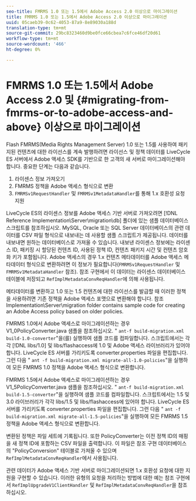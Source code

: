 ```yaml
---
seo-title: FMRMS 1.0 또는 1.5에서 Adobe Access 2.0 이상으로 마이그레이션
title: FMRMS 1.0 또는 1.5에서 Adobe Access 2.0 이상으로 마이그레이션
uuid: 05caeb39-0c62-4053-87a9-8e89030a188d
translation-type: tm+mt
source-git-commit: 29bc8323460d9be0fce66cbea7c6fce46df20d61
workflow-type: tm+mt
source-wordcount: '466'
ht-degree: 0%

---
```



# FMRMS 1.0 또는 1.5에서 Adobe Access 2.0 및 {#migrating-from-fmrms-or-to-adobe-access-and-above} 이상으로 마이그레이션

Flash FMRMS(Media Rights Management Server) 1.0 또는 1.5를 사용하여 패키지된 컨텐츠에 대한 라이선스를 계속 발행하려면 라이선스 및 정책 데이터를 LiveCycle ES 서버에서 Adobe 액세스 SDK를 기반으로 한 고객의 새 서버로 마이그레이션해야 합니다. 중요한 단계는 다음과 같습니다.

1. 라이센스 정보 가져오기
1. FMRMS 정책을 Adobe 액세스 형식으로 변환
1. `FMRMSv1RequestHandler` 및 `FMRMSv1MetadataHandler`를 통해 1.x 호환성 요청 지원

LiveCycle ES의 라이센스 정보를 Adobe 액세스 기반 서버로 가져오려면 [!DNL Reference Implementation\Server\migration\db] 폴더에 있는 샘플 데이터베이스 스크립트를 참조하십시오. MySQL, Oracle 또는 SQL Server 데이터베이스의 관련 데이터를 CSV 파일 형식으로 내보내는 데 사용할 샘플 스크립트가 제공됩니다. 데이터를 내보내면 원하는 데이터베이스로 가져올 수 있습니다. 내보낸 라이센스 정보에는 라이센스 ID, 패키징 시 할당된 컨텐츠 ID, 사용된 정책 ID, 컨텐츠 패키지 시간 및 컨텐츠 암호화 키가 포함됩니다. Adobe 액세스의 경우 1.x 컨텐츠 메타데이터를 Adobe 액세스 메타데이터 형식으로 변환하려면 이 정보가 필요합니다(`FMRMSv1RequestHandler` 및 `FMRMSv1MetadataHandler` 참조). 참조 구현에서 이 데이터는 라이센스 데이터베이스 테이블에 저장되고 `RefImplMetadataConvReqHandler`에 의해 사용됩니다.

메타데이터를 변환하고 1.0 또는 1.5 컨텐츠에 대한 라이선스를 발급할 때 이러한 정책을 사용하려면 기존 정책을 Adobe 액세스 포맷으로 변환해야 합니다. 참조 Implementation\Server\migration folder contains sample code for creating an Adobe Access policy based on older policies.

FMRMS 1.0에서 Adobe 액세스로 마이그레이션하는 경우 V1_0PolicyConverter.java 샘플을 참조하십시오. &quot; `ant-f build-migration.xml build-1.0-converter`&quot;을(를) 실행하여 샘플 코드를 컴파일합니다. 스크립트에서는 각각 [!DNL libs/1.0] 및 libs/flashaccess에 1.0 및 Adobe 액세스 라이브러리가 있어야 합니다. LiveCycle ES 서버를 가리키도록 converter.properties 파일을 편집합니다. 그런 다음 &quot; `ant -f build-migration.xml migrate-all-1.0-policies`&quot;을 실행하여 모든 FMRMS 1.0 정책을 Adobe 액세스 형식으로 변환합니다.

FMRMS 1.5에서 Adobe 액세스로 마이그레이션하는 경우 V1_5PolicyConverter.java 샘플을 참조하십시오. &quot; `ant-f build-migration.xml build-1.5-converter`&quot;을 실행하여 샘플 코드를 컴파일합니다. 스크립트에서는 1.5 및 3.0 라이브러리가 각각 libs/1.5 및 libs/flashaccess에 있어야 합니다. LiveCycle ES 서버를 가리키도록 converter.properties 파일을 편집합니다. 그런 다음 &quot; `ant -f build-migration.xml migrate-all-1.5-policies`&quot;을 실행하여 모든 FMRMS 1.5 정책을 Adobe 액세스 형식으로 변환합니다.

변환된 정책은 파일 세트에 기록됩니다. 또한 PolicyConverter는 이전 정책 ID의 매핑을 새 정책 ID에 포함하는 CSV 파일을 출력합니다. 이 파일은 참조 구현 데이터베이스의 &quot;PolicyConversion&quot; 테이블로 가져올 수 있으며 `RefImplMetadataConvReqHandler`에서 사용됩니다.

관련 데이터가 Adobe 액세스 기반 서버로 마이그레이션되면 1.x 호환성 요청에 대한 지원을 구현할 수 있습니다. 이러한 유형의 요청을 처리하는 방법에 대한 예는 참조 구현에서 `RefImplUpgradeV1ClientHandler` 및 `RefImplMetadataConvReqHandler`을 참조하십시오.
